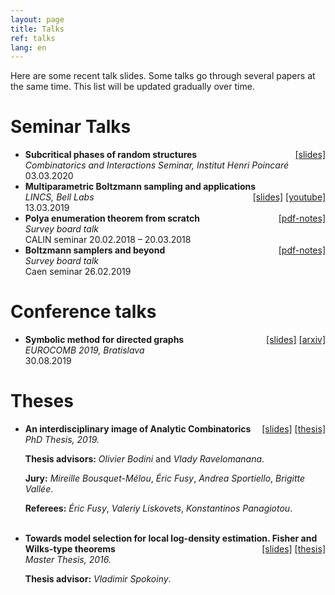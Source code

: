 ```yaml
---
layout: page
title: Talks
ref: talks
lang: en
---
```


Here are some recent talk slides. Some talks go through several papers at the
same time. This list will be updated gradually over time.

# Seminar Talks
<ul class="pre">

<li><b>
Subcritical phases of random structures
</b><div style="float: right">
<a href="files/irif-critical.pdf">[slides]</a>
<!--<a href="">[slides]</a>-->
</div><br /><i>
Combinatorics and Interactions Seminar, Institut Henri Poincaré
</i><br />
03.03.2020
</li>

<li><b>
Multiparametric Boltzmann sampling and applications
</b><div style="float: right">
<a href="files/lincs.pdf">[slides]</a>
<a href="https://youtu.be/ozMVPG8T6KM">[youtube]</a>
<!--<a href="">[slides]</a>-->
</div><br /><i>
LINCS, Bell Labs
</i><br />
13.03.2019
</li>

<li><b>
Polya enumeration theorem from scratch
</b><div style="float: right">
<a href="files/teach/polya.pdf">[pdf-notes]</a>
</div><br /><i>
Survey board talk
</i><br />
CALIN seminar 20.02.2018 – 20.03.2018
</li>

<li><b>
Boltzmann samplers and beyond
</b><div style="float: right">
<a href="files/teach/boltzmann.pdf">[pdf-notes]</a>
</div><br /><i>
Survey board talk
</i><br />
Caen seminar 26.02.2019
</li>
</ul>


# Conference talks
<ul class="conf">
<li><b>
Symbolic method for directed graphs
</b><div style="float: right">
<a href="files/eurocomb.pdf">[slides]</a>
<a href="https://arxiv.org/abs/1903.09454">[arxiv]</a>
<!--<a href="">[slides]</a>-->
</div><br /><i>
EUROCOMB 2019, Bratislava
</i><br />
30.08.2019
</li>

</ul>

# Theses

<ul class="thes">

<li><b>
An interdisciplinary image of Analytic Combinatorics
</b><div style="float: right">
<a href="files/soutenance.pdf">[slides]</a>
<a href="files/thesis.pdf">[thesis]</a>
<!--<a href="">[slides]</a>-->
</div><br /><i>
PhD Thesis, 2019.
</i><br />

<b>Thesis advisors:</b>
<i>Olivier Bodini</i> and <i>Vlady Ravelomanana</i>.<br />

<b>Jury:</b>
<i>Mireille Bousquet-Mélou</i>,
<i>Éric Fusy</i>,
<i>Andrea Sportiello</i>,
<i>Brigitte Vallée</i>.<br />

<b>Referees:</b>
<i>Éric Fusy</i>,
<i>Valeriy Liskovets</i>,
<i>Konstantinos Panagiotou</i>.

</li>

<br>

<li><b>
Towards model selection for local log-density estimation. Fisher and Wilks-type theorems
</b><div style="float: right">
<a href="files/mipt-master-slides.pdf">[slides]</a>
<a href="https://arxiv.org/abs/1607.00806">[thesis]</a>
</div><br /><i>
Master Thesis, 2016.
</i><br />

<b>Thesis advisor:</b>
<i>Vladimir Spokoiny</i>.<br />
</li>

</ul>

